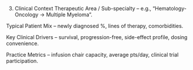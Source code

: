 3. Clinical Context
Therapeutic Area / Sub-specialty – e.g., “Hematology-Oncology → Multiple Myeloma”.

Typical Patient Mix – newly diagnosed %, lines of therapy, comorbidities.

Key Clinical Drivers – survival, progression-free, side-effect profile, dosing convenience.

Practice Metrics – infusion chair capacity, average pts/day, clinical trial participation.


